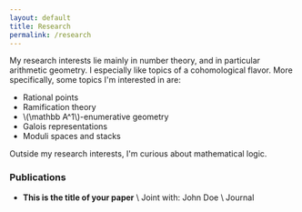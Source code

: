 ```yaml
---
layout: default
title: Research
permalink: /research
---
```

My research interests lie mainly in number theory, and in particular arithmetic geometry. I especially like topics of a cohomological flavor. More specifically, some topics I'm interested in are:

- Rational points
- Ramification theory
- \\(\mathbb A^1\\)-enumerative geometry
- Galois representations
- Moduli spaces and stacks 

Outside my research interests, I'm curious about mathematical logic. 

### Publications
- **This is the title of your paper** \\
Joint with: John Doe  \\
Journal